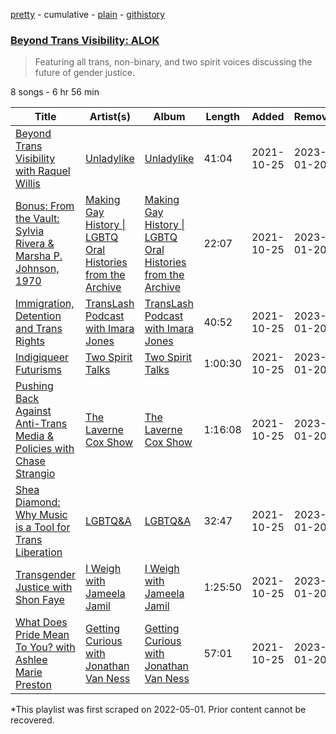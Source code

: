[pretty](/playlists/pretty/37i9dQZF1DX21ildQwVt4b.md) - cumulative - [plain](/playlists/plain/37i9dQZF1DX21ildQwVt4b) - [githistory](https://github.githistory.xyz/mackorone/spotify-playlist-archive/blob/main/playlists/plain/37i9dQZF1DX21ildQwVt4b)

### [Beyond Trans Visibility: ALOK](https://open.spotify.com/playlist/37i9dQZF1DX21ildQwVt4b)

> Featuring all trans, non\-binary, and two spirit voices discussing the future of gender justice.

8 songs - 6 hr 56 min

| Title | Artist(s) | Album | Length | Added | Removed |
|---|---|---|---|---|---|
| [Beyond Trans Visibility with Raquel Willis](https://open.spotify.com/episode/0zubOYcGRmjgZOPCvTE4q9) | [Unladylike](https://open.spotify.com/show/4HIbrI2ckotPHTh6REyR73) | [Unladylike](https://open.spotify.com/show/4HIbrI2ckotPHTh6REyR73) | 41:04 | 2021-10-25 | 2023-01-20 |
| [Bonus: From the Vault: Sylvia Rivera & Marsha P\. Johnson, 1970](https://open.spotify.com/episode/6quZFURWoHUBwJadcMCh9a) | [Making Gay History \| LGBTQ Oral Histories from the Archive](https://open.spotify.com/show/1NlHk37Vo7HlGE1CFg8uGx) | [Making Gay History \| LGBTQ Oral Histories from the Archive](https://open.spotify.com/show/1NlHk37Vo7HlGE1CFg8uGx) | 22:07 | 2021-10-25 | 2023-01-20 |
| [Immigration, Detention and Trans Rights](https://open.spotify.com/episode/7xenHJhunGNwJw6fOv3PgR) | [TransLash Podcast with Imara Jones](https://open.spotify.com/show/3bKZAZDRPlB8ZRyUSpJ6t8) | [TransLash Podcast with Imara Jones](https://open.spotify.com/show/3bKZAZDRPlB8ZRyUSpJ6t8) | 40:52 | 2021-10-25 | 2023-01-20 |
| [Indigiqueer Futurisms](https://open.spotify.com/episode/3nAwMuM7ehk07jQVHQV5ul) | [Two Spirit Talks](https://open.spotify.com/show/0rLW1CVfQ7xC3WwrMdRkHz) | [Two Spirit Talks](https://open.spotify.com/show/0rLW1CVfQ7xC3WwrMdRkHz) | 1:00:30 | 2021-10-25 | 2023-01-20 |
| [Pushing Back Against Anti\-Trans Media & Policies with Chase Strangio](https://open.spotify.com/episode/1drGQAmfU7GifkpMGTBWE1) | [The Laverne Cox Show](https://open.spotify.com/show/2GPQaKpelElHdMyhbILHil) | [The Laverne Cox Show](https://open.spotify.com/show/2GPQaKpelElHdMyhbILHil) | 1:16:08 | 2021-10-25 | 2023-01-20 |
| [Shea Diamond: Why Music is a Tool for Trans Liberation](https://open.spotify.com/episode/0yXJVRzsL8e2xPLMvenKfQ) | [LGBTQ&A](https://open.spotify.com/show/37E7LIv89GodYNEBAWREd8) | [LGBTQ&A](https://open.spotify.com/show/37E7LIv89GodYNEBAWREd8) | 32:47 | 2021-10-25 | 2023-01-20 |
| [Transgender Justice with Shon Faye](https://open.spotify.com/episode/55Jz0jnkiAPQRZgikL09zJ) | [I Weigh with Jameela Jamil](https://open.spotify.com/show/48QtcFDDyQzKIc4B0fo4V7) | [I Weigh with Jameela Jamil](https://open.spotify.com/show/48QtcFDDyQzKIc4B0fo4V7) | 1:25:50 | 2021-10-25 | 2023-01-20 |
| [What Does Pride Mean To You? with Ashlee Marie Preston](https://open.spotify.com/episode/2nfU9RHgXxLCtVAdIl32rA) | [Getting Curious with Jonathan Van Ness](https://open.spotify.com/show/0wK8MPt9f2z2R4HustgqHh) | [Getting Curious with Jonathan Van Ness](https://open.spotify.com/show/0wK8MPt9f2z2R4HustgqHh) | 57:01 | 2021-10-25 | 2023-01-20 |

\*This playlist was first scraped on 2022-05-01. Prior content cannot be recovered.
